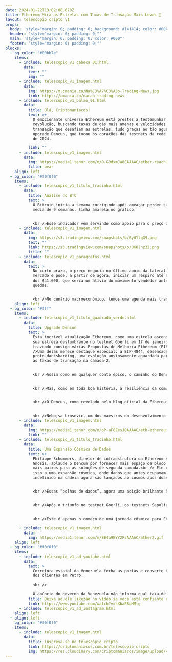 ```yaml
---
date: 2024-01-22T13:02:08.670Z
title: Ethereum Mira as Estrelas com Taxas de Transação Mais Leves 🚀
layout: telescopio_cripto_v1
props:
  body: 'style="margin: 0; padding: 0; background: #141414; color: #000"'
  header: 'style="margin: 0; padding: 0;"'
  main: 'style="margin: 0; padding: 0; color: #000"'
  footer: 'style="margin: 0; padding: 0;"'
blocks:
  - bg_color: "#00bb7e"
    items:
      - include: telescopio_v1_cabeca_01.html
        data:
          text: ""
          img: ""
      - include: telescopio_v1_imagem.html
        data:
          img: https://m.cmania.co/Na%C3%A7%C3%A3o-Trading-News.jpg
          link: https://cmania.co/nacao-trading-news
      - include: telescopio_v1_balao_01.html
        data:
          title: Olá, Criptomaníacos!
          text: >+
            O emocionante universo Ethereum está prestes a testemunhar uma
            revolução, buscando taxas de gás mais amenas e velocidades de
            transação que desafiam as estrelas, tudo graças ao tão aguardado
            upgrade Dencun, que tocou os corações das testnets da rede no início
            de 2024.

          link: ""
      - include: telescopio_v1_imagem.html
        data:
          img: https://media1.tenor.com/m/O-G9dxmJa8EAAAAC/ether-reach-the-ether.gif
          title: bear
    align: left
  - bg_color: "#f0f0f0"
    items:
      - include: telescopio_v1_titulo_tracinho.html
        data:
          title: Análise do BTC
          text: >
            O Bitcoin inicia a semana corrigindo após ameaçar perder suporte da
            média de 9 semanas, linha amarela no gráfico. 


            <br />Esse indicador vem servindo como apoio para o preço desde meados de Outubro e caso faça rompimento desse nível, podemos esperar uma correção mais acentuada entre $39k até 35k, sendo esses os principais suportes da tendência.
      - include: telescopio_v1_imagem.html
        data:
          img: https://s3.tradingview.com/snapshots/b/ByUYtqG9.png
          text: ""
          link: https://s3.tradingview.com/snapshots/o/OK8Jnz32.png
          title: ""
      - include: telescopio_v1_paragrafos.html
        data:
          text: >
            No curto prazo, o preço negocia no último apoio da lateralização de
            mercado e pode, a partir de agora, iniciar um respiro até a região
            dos $41.600, que seria um alívio do movimento vendedor antes de mais
            quedas.


            <br />No cenário macroeconômico, temos uma agenda mais tranquila até meados da semana, quando alguns dados relevantes serão divulgados, quarta-feira o PMI industrial, quinta PIB dos EUA e dados do mercado de trabalho e na sexta-feira PCE. Ou seja, podemos esperar volatilidade adicional nesses dias.
    align: left
  - bg_color: "#fff"
    items:
      - include: telescopio_v1_titulo_quadrado_verde.html
        data:
          title: Upgrade Dencun
          text: >
            Esta incrível atualização Ethereum, como uma estrela ascendente, fez
            sua estreia deslumbrante no testnet Goerli em 17 de janeiro,
            trazendo consigo várias Propostas de Melhoria Ethereum (EIPs). <br
            />Uma delas merece destaque especial: a EIP-4844, desencadeando o
            proto-danksharding, uma evolução ansiosamente aguardada para reduzir
            as taxas de transação na camada-2.


            <br />Assim como em qualquer conto épico, o caminho do Dencun não foi totalmente isento de desafios. Um pequeno contratempo de quatro horas na ativação do Goerli, causado por um pequeno erro no programa de validação da rede chamado Prysm, trouxe um breve momento de suspense à narrativa.


            <br />Mas, como em toda boa história, a resiliência da comunidade e a existência de várias ferramentas de teste permitiram uma rápida identificação e correção desse obstáculo.


            <br />O Dencun, como revelado pelo blog oficial da Ethereum, traz consigo uma sinfonia de nove Propostas de Melhoria Ethereum. Duas delas, o proto-danksharding e as transações em bolhas, são como estrelas guias neste espetáculo de inovação.


            <br />Nebojsa Urosevic, um dos maestros do desenvolvimento Ethereum, descreve o proto-danksharding como um salto majestoso em direção à escalabilidade aprimorada para Ethereum. <br />É como uma dança cósmica, mudando a forma como os dados são transportados em transações, uma evolução que promete mais eficiência.
      - include: telescopio_v1_imagem.html
        data:
          img: https://media1.tenor.com/m/oP-aF8ZesJQAAAAC/eth-ethereum.gif
          link: ""
      - include: telescopio_v1_titulo_tracinho.html
        data:
          title: Uma Expansão Cósmica de Dados
          text: >+
            Philippe Schommers, diretor de infraestrutura da Ethereum sidechain
            Gnosis, aplaude o Dencun por fornecer mais espaço de bloco e custos
            mais baixos para as soluções de segunda camada.<br /> Ele compara
            isso a uma expansão cósmica, onde dados que antes ocupavam espaço
            indefinido na cadeia agora são lançados ao cosmos após duas semanas.


            <br />Essas “bolhas de dados”, agora uma adição brilhante à galáxia Ethereum, oferecerão eficiência de armazenamento ao comprimir temporariamente os dados da transação. Urosevic revela que eles podem reduzir os custos em incríveis 80% a 90%.


            <br />Após o triunfo no testnet Goerli, os testnets Sepolia e Holesky estão prontos para embarcar nessa incrível jornada Dencun. <br />Primeiro, testa-se o upgrade nas camadas de teste. No caso de sucesso, a implementação é feita na rede principal.


            <br />Este é apenas o começo de uma jornada cósmica para Ethereum, e, como em toda viagem ao espaço, novos heróis e desafios aguardam. Mas as constelações prometem brilhar ainda mais intensamente. 🌌✨

      - include: telescopio_v1_imagem.html
        data:
          img: https://media1.tenor.com/m/EE4a9EYY2FsAAAAC/ather2.gif
    align: left
  - bg_color: "#f0f0f0"
    items:
      - include: telescopio_v1_ad_youtube.html
        data:
          text: >
            Corretora estatal da Venezuela fecha as portas e converte bitcoins
            dos clientes em Petro.

            <br />

            O anúncio do governo da Venezuela não informa qual taxa de câmbio será aplicada nessa conversão automática. No entanto, vale notar que os venezuelanos perderão dinheiro caso o governo use valores desatualizados.
          title: Deixa aquele likezão no vídeo se você está confiante no BTC!
          link: https://www.youtube.com/watch?v=sXbaEBoMMtg
      - include: telescopio_v1_ad_instagram.html
    align: left
  - align: left
    bg_color: "#f0f0f0"
    items:
      - include: telescopio_v1_imagem.html
        data:
          title: inscreva-se no telescópio cripto
          link: https://criptomaniacos.com.br/telescopio-cripto
          img: https://res.cloudinary.com/criptomaniacos/image/upload/v1662133224/telescopio/inscreva-se-telescopio.png
---
```

